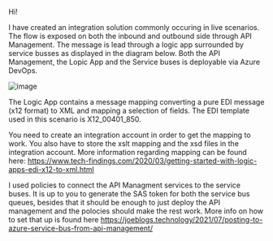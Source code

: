 Hi!

I have created an integration solution commonly occuring in live scenarios. The flow is exposed on both the inbound and outbound side through
API Management. The message is lead through a logic app surrounded by service busses as displayed in the diagram below. Both the API Management, the Lopic App and the Service buses is deployable via Azure DevOps.

![image](https://user-images.githubusercontent.com/100699250/184429405-9b576c04-eb41-4359-a366-29083eace317.png)

The Logic App contains a message mapping converting a pure EDI message (x12 format) to XML and mapping a selection of fields. The EDI template
used in this scenario is X12_00401_850.

You need to create an integration account in order to get the mapping to work. You also have to store the xslt mapping and the xsd files in the integration account. 
More information regarding mapping can be found here: https://www.tech-findings.com/2020/03/getting-started-with-logic-apps-edi-x12-to-xml.html

I used policies to connect the API Managment services to the service buses. It is up to you to generate the SAS token for both the service bus queues, besides that
it should be enough to just deploy the API management and the polocies should make the rest work. More info on how to set that up is found here
https://joeblogs.technology/2021/07/posting-to-azure-service-bus-from-api-management/
